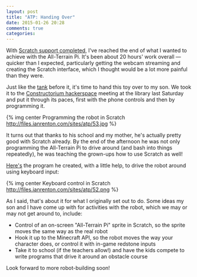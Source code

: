 ```yaml
---
layout: post
title: "ATP: Handing Over"
date: 2015-01-26 20:28
comments: true
categories: 
---
```


With [Scratch support completed](../atp-starting-from-scratch), I've reached the end of what I wanted to achieve with the All-Terrain Pi. It's been about 20 hours' work overall &mdash; quicker than I expected, particularly getting the webcam streaming and creating the Scratch interface, which I thought would be a lot more painful than they were.

Just like the [tank](../raspberry-tank) before it, it's time to hand this toy over to my son. We took it to the [Constructorium hackerspace](http://constructorium.org) meeting at the library last Saturday and put it through its paces, first with the phone controls and then by programming it.

{% img center Programming the robot in Scratch http://files.ianrenton.com/sites/atp/53.jpg %}

It turns out that thanks to his school and my mother, he's actually pretty good with Scratch already. By the end of the afternoon he was not only programming the All-Terrain Pi to drive around (and bash into things repeatedly), he was teaching the grown-ups how to use Scratch as well!

[Here's](https://github.com/ianrenton/All-Terrain-Pi/raw/master/home/pi/Documents/Scratch%20Projects/Car%201.sb) the program he created, with a little help, to drive the robot around using keyboard input:

{% img center Keyboard control in Scratch http://files.ianrenton.com/sites/atp/52.png %}

As I said, that's about it for what I originally set out to do. Some ideas my son and I have come up with for activities with the robot, which we may or may not get around to, include:

* Control of an on-screen "All-Terrain Pi" sprite in Scratch, so the sprite moves the same way as the real robot
* Hook it up to the Minecraft API, so the robot moves the way your character does, or control it with in-game redstone inputs
* Take it to school (if the teachers allow!) and have the kids compete to write programs that drive it around an obstacle course

Look forward to more robot-building soon!